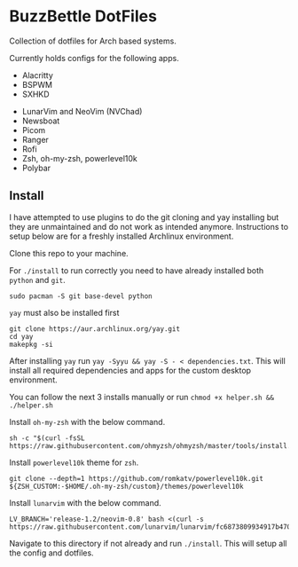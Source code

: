 # BuzzBettle DotFiles

Collection of dotfiles for Arch based systems.

Currently holds configs for the following apps.

- Alacritty
- BSPWM
- SXHKD
<!-- - i3 Window Manager -->
- LunarVim and NeoVim (NVChad)
- Newsboat
- Picom
- Ranger
- Rofi
- Zsh, oh-my-zsh, powerlevel10k
- Polybar

## Install

I have attempted to use plugins to do the git cloning and yay installing but they are unmaintained and do not work as intended anymore. Instructions to setup below are for a freshly installed Archlinux environment.

Clone this repo to your machine.

For `./install` to run correctly you need to have already installed both `python` and `git`.
```
sudo pacman -S git base-devel python
```

`yay` must also be installed first

```
git clone https://aur.archlinux.org/yay.git
cd yay
makepkg -si
```

After installing `yay` run `yay -Syyu && yay -S - < dependencies.txt`. This will install all required dependencies and apps for the custom desktop environment.

You can follow the next 3 installs manually or run `chmod +x helper.sh && ./helper.sh`

Install `oh-my-zsh` with the below command.
```
sh -c "$(curl -fsSL https://raw.githubusercontent.com/ohmyzsh/ohmyzsh/master/tools/install.sh)"
```

Install `powerlevel10k` theme for `zsh`.
```
git clone --depth=1 https://github.com/romkatv/powerlevel10k.git ${ZSH_CUSTOM:-$HOME/.oh-my-zsh/custom}/themes/powerlevel10k
```

Install `lunarvim` with the below command.
```
LV_BRANCH='release-1.2/neovim-0.8' bash <(curl -s https://raw.githubusercontent.com/lunarvim/lunarvim/fc6873809934917b470bff1b072171879899a36b/utils/installer/install.sh)
```

Navigate to this directory if not already and run `./install`. This will setup all the config and dotfiles.



